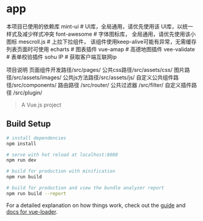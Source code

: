 # app
本项目已使用的依赖库
mint-ui             # UI库，全局通用，请优先使用该 UI库，以统一样式及减少样式冲突
font-awesome        # 字体图标库， 全局通用，请优先使用该小图标
mescroll.js         # 上拉下拉组件， 该组件使用keep-alive可能有异常，无需缓存列表页面时可使用
echarts             # 图表插件
vue-amap            # 高德地图插件
vee-validate        # 表单校验插件
sohu IP             # 获取客户端互联网ip

项目说明
页面组件开发路径/src/pages/
公共css路径/src/assets/css/
图片路径/src/assets/images/
公共js方法路径/src/assets/js/
自定义公共组件路径/src/components/
路由路径 /src/router/
公共过滤器 /src/filter/
自定义插件路径 /src/plugin/

> A Vue.js project

## Build Setup

``` bash
# install dependencies
npm install

# serve with hot reload at localhost:8080
npm run dev

# build for production with minification
npm run build

# build for production and view the bundle analyzer report
npm run build --report
```

For a detailed explanation on how things work, check out the [guide](http://vuejs-templates.github.io/webpack/) and [docs for vue-loader](http://vuejs.github.io/vue-loader).
